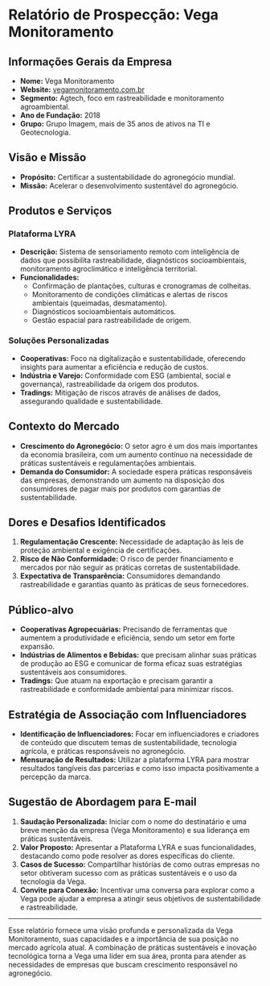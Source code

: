 # Relatório de Prospecção: Vega Monitoramento

## Informações Gerais da Empresa
- **Nome:** Vega Monitoramento
- **Website:** [vegamonitoramento.com.br](https://vegamonitoramento.com.br)
- **Segmento:** Agtech, foco em rastreabilidade e monitoramento agroambiental.
- **Ano de Fundação:** 2018
- **Grupo:** Grupo Imagem, mais de 35 anos de ativos na TI e Geotecnologia.

## Visão e Missão
- **Propósito:** Certificar a sustentabilidade do agronegócio mundial.
- **Missão:** Acelerar o desenvolvimento sustentável do agronegócio.

## Produtos e Serviços
### Plataforma LYRA
- **Descrição:** Sistema de sensoriamento remoto com inteligência de dados que possibilita rastreabilidade, diagnósticos socioambientais, monitoramento agroclimático e inteligência territorial.
- **Funcionalidades:**
  - Confirmação de plantações, culturas e cronogramas de colheitas.
  - Monitoramento de condições climáticas e alertas de riscos ambientais (queimadas, desmatamento).
  - Diagnósticos socioambientais automáticos.
  - Gestão espacial para rastreabilidade de origem.

### Soluções Personalizadas
- **Cooperativas:** Foco na digitalização e sustentabilidade, oferecendo insights para aumentar a eficiência e redução de custos.
- **Indústria e Varejo:** Conformidade com ESG (ambiental, social e governança), rastreabilidade da origem dos produtos.
- **Tradings:** Mitigação de riscos através de análises de dados, assegurando qualidade e sustentabilidade.

## Contexto do Mercado
- **Crescimento do Agronegócio:** O setor agro é um dos mais importantes da economia brasileira, com um aumento contínuo na necessidade de práticas sustentáveis e regulamentações ambientais.
- **Demanda do Consumidor:** A sociedade espera práticas responsáveis das empresas, demonstrando um aumento na disposição dos consumidores de pagar mais por produtos com garantias de sustentabilidade.

## Dores e Desafios Identificados
1. **Regulamentação Crescente:** Necessidade de adaptação às leis de proteção ambiental e exigência de certificações.
2. **Risco de Não Conformidade:** O risco de perder financiamento e mercados por não seguir as práticas corretas de sustentabilidade.
3. **Expectativa de Transparência:** Consumidores demandando rastreabilidade e garantias quanto às práticas de seus fornecedores.

## Público-alvo
- **Cooperativas Agropecuárias:** Precisando de ferramentas que aumentem a produtividade e eficiência, sendo um setor em forte expansão.
- **Indústrias de Alimentos e Bebidas:** que precisam alinhar suas práticas de produção ao ESG e comunicar de forma eficaz suas estratégias sustentáveis aos consumidores.
- **Tradings:** Que atuam na exportação e precisam garantir a rastreabilidade e conformidade ambiental para minimizar riscos.

## Estratégia de Associação com Influenciadores
- **Identificação de Influenciadores:** Focar em influenciadores e criadores de conteúdo que discutem temas de sustentabilidade, tecnologia agrícola, e práticas responsáveis no agronegócio.
- **Mensuração de Resultados:** Utilizar a plataforma LYRA para mostrar resultados tangíveis das parcerias e como isso impacta positivamente a percepção da marca.

## Sugestão de Abordagem para E-mail
1. **Saudação Personalizada:** Iniciar com o nome do destinatário e uma breve menção da empresa (Vega Monitoramento) e sua liderança em práticas sustentáveis.
2. **Valor Proposto:** Apresentar a Plataforma LYRA e suas funcionalidades, destacando como pode resolver as dores específicas do cliente.
3. **Casos de Sucesso:** Compartilhar histórias de como outras empresas no setor obtiveram sucesso com as práticas sustentáveis e o uso da tecnologia da Vega.
4. **Convite para Conexão:** Incentivar uma conversa para explorar como a Vega pode ajudar a empresa a atingir seus objetivos de sustentabilidade e rastreabilidade.

---

Esse relatório fornece uma visão profunda e personalizada da Vega Monitoramento, suas capacidades e a importância de sua posição no mercado agrícola atual. A combinação de práticas sustentáveis e inovação tecnológica torna a Vega uma líder em sua área, pronta para atender as necessidades de empresas que buscam crescimento responsável no agronegócio.